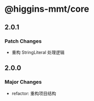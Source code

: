 # @higgins-mmt/core

## 2.0.1

### Patch Changes

- 重构 StringLiteral 处理逻辑

## 2.0.0

### Major Changes

- refactor: 重构项目结构
